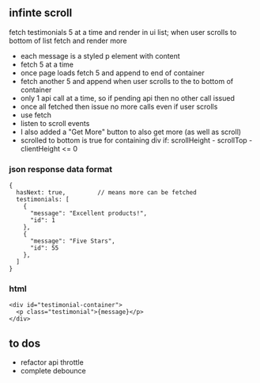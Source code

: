 ## infinte scroll
fetch testimonials 5 at a time and render in ui list; when user scrolls to bottom of list fetch and render more

* each message is a styled p element with content
* fetch 5 at a time 
* once page loads fetch 5 and append to end of container
* fetch another 5 and append when user scrolls to the to bottom of container
* only 1 api call at a time, so if pending api then no other call issued
* once all fetched then issue no more calls even if user scrolls
* use fetch
* listen to scroll events
* I also added a "Get More" button to also get more (as well as scroll)
* scrolled to bottom is true for containing div if: scrollHeight - scrollTop - clientHeight <= 0

### json response data format
```
{
  hasNext: true,         // means more can be fetched
  testimonials: [
    {
      "message": "Excellent products!",
      "id": 1
    },
    {
      "message": "Five Stars",
      "id": 55
    },
  ]
}
```

### html
```
<div id="testimonial-container">
  <p class="testimonial">{message}</p>
</div>
```

## to dos
* refactor api throttle
* complete debounce

